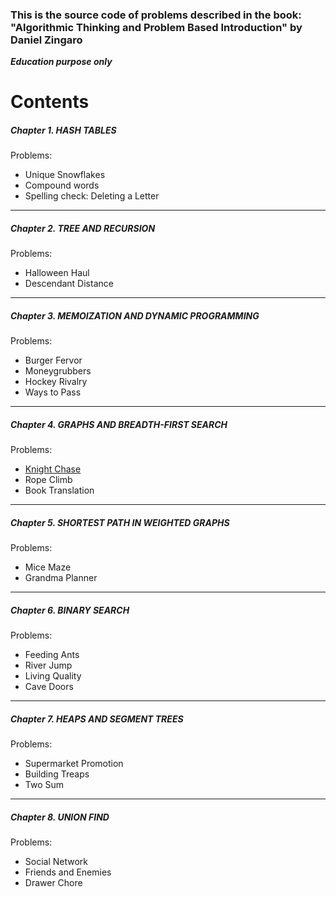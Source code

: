 ### This is the source code of problems described in the book: "Algorithmic Thinking and Problem Based Introduction" by Daniel Zingaro
_**Education purpose only**_

# Contents

##### Chapter 1. HASH TABLES
Problems:
- Unique Snowflakes
- Compound words
- Spelling check: Deleting a Letter
---
##### Chapter 2. TREE AND RECURSION
Problems:
- Halloween Haul
- Descendant Distance
---
##### Chapter 3. MEMOIZATION AND DYNAMIC PROGRAMMING
Problems:
- Burger Fervor
- Moneygrubbers
- Hockey Rivalry
- Ways to Pass
---
##### Chapter 4. GRAPHS AND BREADTH-FIRST SEARCH
Problems:
- [Knight Chase](chapter_4/graphs_and_breadth_first_search/knight_chase)
- Rope Climb
- Book Translation
---
##### Chapter 5. SHORTEST PATH IN WEIGHTED GRAPHS
Problems:
- Mice Maze
- Grandma Planner
---
##### Chapter 6. BINARY SEARCH
Problems:
- Feeding Ants
- River Jump
- Living Quality
- Cave Doors
---
##### Chapter 7. HEAPS AND SEGMENT TREES
Problems:
- Supermarket Promotion
- Building Treaps
- Two Sum
---
##### Chapter 8. UNION FIND
Problems:
- Social Network
- Friends and Enemies
- Drawer Chore

